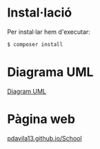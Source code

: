 # Instal·lació

Per instal·lar hem d'executar:

```bash
$ composer install
```

# Diagrama UML

[Diagram UML](https://github.com/pdavila13/School/blob/master/DiagramPerson.uml)

# Pàgina web

[pdavila13.github.io/School](http://pdavila13.github.io/School/)